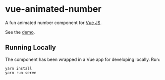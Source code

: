 # vue-animated-number

A fun animated number component for [Vue JS](https://vuejs.org/).

See the [demo](https://8ckm7.codesandbox.io/).

## Running Locally

The component has been wrapped in a Vue app for developing locally. Run:

```
yarn install
yarn run serve
```
